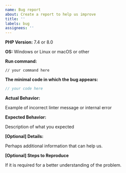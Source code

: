 ```yaml
---
name: Bug report
about: Create a report to help us improve
title: ''
labels: bug
assignees: ''
---
```


<!-- 
This is comment and will be hidden :)
Thanks for helping us create a better tool, you're awesome!
-->

**PHP Version:** 7.4 or 8.0

**OS:** Windows or Linux or macOS or other

**Run command:**

```shell
// your command here
```


**The minimal code in which the bug appears:**

```php
// your code here
```

**Actual Behavior:**

Example of incorrect linter message or internal error

**Expected Behavior:**

Description of what you expected


**[Optional] Details:**

Perhaps additional information that can help us.

**[Optional] Steps to Reproduce**

If it is required for a better understanding of the problem.

